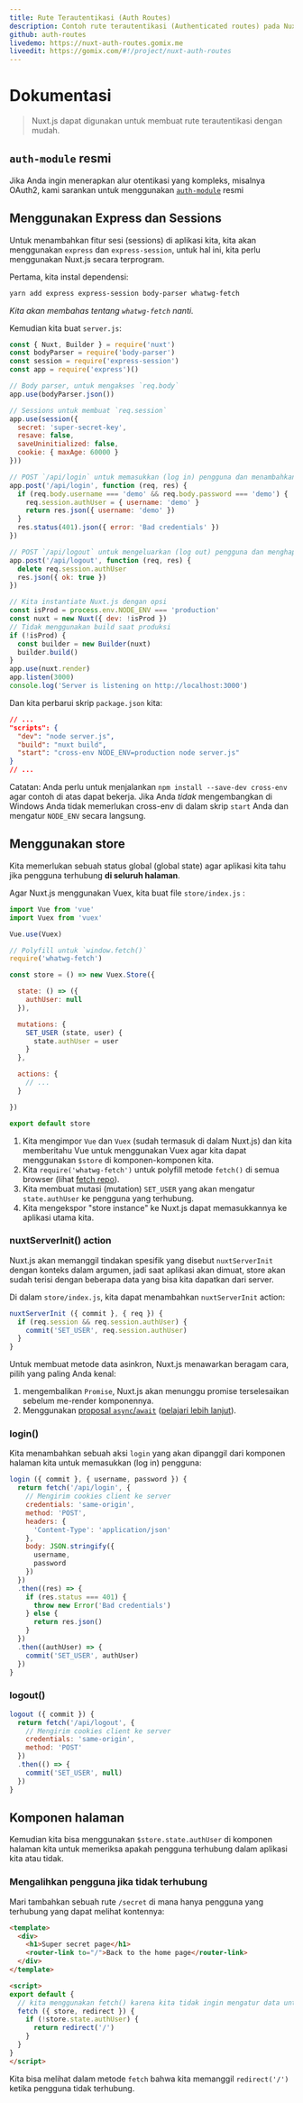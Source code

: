 ```yaml
---
title: Rute Terautentikasi (Auth Routes)
description: Contoh rute terautentikasi (Authenticated routes) pada Nuxt.js
github: auth-routes
livedemo: https://nuxt-auth-routes.gomix.me
liveedit: https://gomix.com/#!/project/nuxt-auth-routes
---
```


# Dokumentasi

> Nuxt.js dapat digunakan untuk membuat rute terautentikasi dengan mudah.

## `auth-module` resmi

Jika Anda ingin menerapkan alur otentikasi yang kompleks, misalnya OAuth2, kami sarankan untuk menggunakan [`auth-module`](https://github.com/nuxt-community/auth-module) resmi

## Menggunakan Express dan Sessions

Untuk menambahkan fitur sesi (sessions) di aplikasi kita, kita akan menggunakan `express` dan `express-session`, untuk hal ini, kita perlu menggunakan Nuxt.js secara terprogram.

Pertama, kita instal dependensi:

```bash
yarn add express express-session body-parser whatwg-fetch
```

*Kita akan membahas tentang `whatwg-fetch` nanti.*

Kemudian kita buat `server.js`:

```js
const { Nuxt, Builder } = require('nuxt')
const bodyParser = require('body-parser')
const session = require('express-session')
const app = require('express')()

// Body parser, untuk mengakses `req.body`
app.use(bodyParser.json())

// Sessions untuk membuat `req.session`
app.use(session({
  secret: 'super-secret-key',
  resave: false,
  saveUninitialized: false,
  cookie: { maxAge: 60000 }
}))

// POST `/api/login` untuk memasukkan (log in) pengguna dan menambahkannya ke `req.session.authUser`
app.post('/api/login', function (req, res) {
  if (req.body.username === 'demo' && req.body.password === 'demo') {
    req.session.authUser = { username: 'demo' }
    return res.json({ username: 'demo' })
  }
  res.status(401).json({ error: 'Bad credentials' })
})

// POST `/api/logout` untuk mengeluarkan (log out) pengguna dan menghapusnya dari `req.session`
app.post('/api/logout', function (req, res) {
  delete req.session.authUser
  res.json({ ok: true })
})

// Kita instantiate Nuxt.js dengan opsi
const isProd = process.env.NODE_ENV === 'production'
const nuxt = new Nuxt({ dev: !isProd })
// Tidak menggunakan build saat produksi
if (!isProd) {
  const builder = new Builder(nuxt)
  builder.build()
}
app.use(nuxt.render)
app.listen(3000)
console.log('Server is listening on http://localhost:3000')
```

Dan kita perbarui skrip `package.json` kita:

```json
// ...
"scripts": {
  "dev": "node server.js",
  "build": "nuxt build",
  "start": "cross-env NODE_ENV=production node server.js"
}
// ...
```

Catatan: Anda perlu untuk menjalankan `npm install --save-dev cross-env` agar contoh di atas dapat bekerja. Jika Anda *tidak* mengembangkan di Windows Anda tidak memerlukan cross-env di dalam skrip `start` Anda dan mengatur `NODE_ENV` secara langsung.

## Menggunakan store

Kita memerlukan sebuah status global (global state) agar aplikasi kita tahu jika pengguna terhubung **di seluruh halaman**.

Agar Nuxt.js menggunakan Vuex, kita buat file `store/index.js` :

```js
import Vue from 'vue'
import Vuex from 'vuex'

Vue.use(Vuex)

// Polyfill untuk `window.fetch()`
require('whatwg-fetch')

const store = () => new Vuex.Store({

  state: () => ({
    authUser: null
  }),

  mutations: {
    SET_USER (state, user) {
      state.authUser = user
    }
  },

  actions: {
    // ...
  }

})

export default store
```

1. Kita mengimpor `Vue` dan `Vuex` (sudah termasuk di dalam Nuxt.js) dan kita memberitahu Vue untuk menggunakan Vuex agar kita dapat menggunakan `$store` di komponen-komponen kita.
2. Kita `require('whatwg-fetch')` untuk polyfill metode `fetch()` di semua browser (lihat [fetch repo](https://github.com/github/fetch)).
3. Kita membuat mutasi (mutation) `SET_USER` yang akan mengatur `state.authUser` ke pengguna yang terhubung.
4. Kita mengekspor "store instance" ke Nuxt.js dapat memasukkannya ke aplikasi utama kita.

### nuxtServerInit() action

Nuxt.js akan memanggil tindakan spesifik yang disebut `nuxtServerInit` dengan konteks dalam argumen, jadi saat aplikasi akan dimuat, store akan sudah terisi dengan beberapa data yang bisa kita dapatkan dari server.

Di dalam `store/index.js`, kita dapat menambahkan `nuxtServerInit` action:

```js
nuxtServerInit ({ commit }, { req }) {
  if (req.session && req.session.authUser) {
    commit('SET_USER', req.session.authUser)
  }
}
```

Untuk membuat metode data asinkron, Nuxt.js menawarkan beragam cara, pilih yang paling Anda kenal:

1. mengembalikan `Promise`, Nuxt.js akan menunggu promise terselesaikan sebelum me-render komponennya.
2. Menggunakan [proposal `async`/`await`](https://github.com/lukehoban/ecmascript-asyncawait) ([pelajari lebih lanjut](https://zeit.co/blog/async-and-await)).

### login()

Kita menambahkan sebuah aksi `login` yang akan dipanggil dari komponen halaman kita untuk memasukkan (log in) pengguna:

```js
login ({ commit }, { username, password }) {
  return fetch('/api/login', {
    // Mengirim cookies client ke server
    credentials: 'same-origin',
    method: 'POST',
    headers: {
      'Content-Type': 'application/json'
    },
    body: JSON.stringify({
      username,
      password
    })
  })
  .then((res) => {
    if (res.status === 401) {
      throw new Error('Bad credentials')
    } else {
      return res.json()
    }
  })
  .then((authUser) => {
    commit('SET_USER', authUser)
  })
}
```

### logout()

```js
logout ({ commit }) {
  return fetch('/api/logout', {
    // Mengirim cookies client ke server
    credentials: 'same-origin',
    method: 'POST'
  })
  .then(() => {
    commit('SET_USER', null)
  })
}
```

## Komponen halaman

Kemudian kita bisa menggunakan `$store.state.authUser` di komponen halaman kita untuk memeriksa apakah pengguna terhubung dalam aplikasi kita atau tidak.

### Mengalihkan pengguna jika tidak terhubung

Mari tambahkan sebuah rute `/secret` di mana hanya pengguna yang terhubung yang dapat melihat kontennya:

```html
<template>
  <div>
    <h1>Super secret page</h1>
    <router-link to="/">Back to the home page</router-link>
  </div>
</template>

<script>
export default {
  // kita menggunakan fetch() karena kita tidak ingin mengatur data untuk komponen ini
  fetch ({ store, redirect }) {
    if (!store.state.authUser) {
      return redirect('/')
    }
  }
}
</script>
```

Kita bisa melihat dalam metode `fetch` bahwa kita memanggil `redirect('/')` ketika pengguna tidak terhubung.
